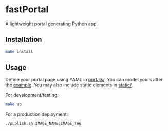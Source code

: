 # fastPortal

A lightweight portal generating Python app.

## Installation

```bash
make install
```

## Usage

Define your portal page using YAML in [portals/](portals/). You can model yours after the [example](portals/example.yml). You may also include static elements in [static/](static/).

For development/testing:

```bash
make up
```

For a production deployment:

```bash
./publish.sh IMAGE_NAME:IMAGE_TAG
```
